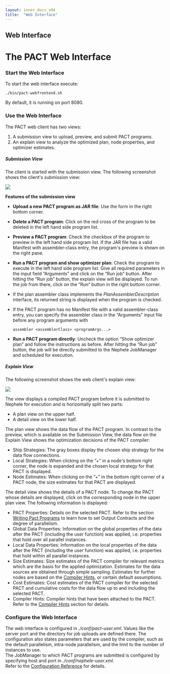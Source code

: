 ```yaml
---
layout: inner_docs_v04
title:  "Web Interface"
---
```


## Web Interface


The PACT Web Interface
======================

### Start the Web Interface

To start the web interface execute:

    ./bin/pact-webfrontend.sh

By default, it is running on port 8080.

### Use the Web Interface

The PACT web client has two views:

1.  A submission view to upload, preview, and submit PACT programs.
2.  An explain view to analyze the optimized plan, node properties, and
    optimizer estimates.

##### Submission View

The client is started with the submission view. The following screenshot
shows the client's submission view:

[![](media/wiki/pactwebclient_submit.png)](media/wiki/pactwebclient_submit.png "wiki:pactwebclient_submit.png")

**Features of the submission view**

-   **Upload a new PACT program as JAR file**: Use the form in the right
    bottom corner.
-   **Delete a PACT program**: Click on the red cross of the program to
    be deleted in the left hand side program list.
-   **Preview a PACT program**: Check the checkbox of the program to
    preview in the left hand side program list. If the JAR file has a
    valid Manifest with assembler-class entry, the program's preview is
    shown on the right pane.
-   **Run a PACT program and show optimizer plan**: Check the program to
    execute in the left hand side program list. Give all required
    parameters in the input field “Arguments” and click on the “Run job”
    button. After hitting the “Run job” button, the explain view will be
    displayed. To run the job from there, click on the “Run” button in
    the right bottom corner.
-   If the plan assembler class implements the
    *PlanAssemblerDescription* interface, its returned string is
    displayed when the program is checked.
-   If the PACT program has no Manifest file with a valid
    assembler-class entry, you can specify the assembler class in the
    “Arguments” input file before any program arguments with

        assembler <assemblerClass> <programArgs...>

-   **Run a PACT program directly**: Uncheck the option “Show optimizer
    plan” and follow the instructions as before. After hitting the “Run
    job” button, the job will be directly submitted to the Nephele
    JobManager and scheduled for execution.

##### Explain View

The following screenshot shows the web client's explain view:

[![](media/wiki/pactwebclient_explain.png)](media/wiki/pactwebclient_explain.png "wiki:pactwebclient_explain.png")

The view displays a compiled PACT program before it is submitted to
Nephele for execution and is horizontally split two parts:

-   A plan view on the upper half.
-   A detail view on the lower half.

The plan view shows the data flow of the PACT program. In contrast to
the preview, which is available on the Submission View, the data flow on
the Explain View shows the optimization decisions of the PACT compiler:

-   Ship Strategies: The gray boxes display the chosen ship strategy for
    the data flow connections.
-   Local Strategies: When clicking on the ”+” in a node's bottom right
    corner, the node is expanded and the chosen local strategy for that
    PACT is displayed.
-   Node Estimates: When clicking on the ”+” in the bottom right corner
    of a PACT node, the size estimates for that PACT are displayed.

The detail view shows the details of a PACT node. To change the PACT
whose details are displayed, click on the corresponding node in the
upper plan view. The following information is displayed:

-   PACT Properties: Details on the selected PACT. Refer to the section
    [Writing Pact
    Programs](writepactprogram.html "writepactprogram")
    to learn how to set Output Contracts and the degree of parallelism.
-   Global Data Properties: Information on the global properties of the
    data after the PACT (including the user function) was applied, i.e.
    properties that hold over all parallel instances.
-   Local Data Properties: Information on the local properties of the
    data after the PACT (including the user function) was applied, i.e.
    properties that hold within all parallel instances.
-   Size Estimates: Size estimates of the PACT compiler for relevant
    metrics which are the basis for the applied optimization. Estimates
    for the data sources are obtained through simple sampling. Estimates
    for further nodes are based on the [Compiler
    Hints](writepactprogram#compilerhints "writepactprogram"),
    or certain default assumptions.
-   Cost Estimates: Cost estimates of the PACT compiler for the selected
    PACT and cumulative costs for the data flow up to and including the
    selected PACT.
-   Compiler Hints: Compiler hints that have been attached to the PACT.
    Refer to the [Compiler
    Hints](writepactprogram#compilerhints "writepactprogram")
    section for details.

### Configure the Web Interface

The web interface is configured in *./conf/pact-user.xml*. Values like
the server port and the directory for job uploads are defined there. The
configuration also states parameters that are used by the compiler, such
as the default parallelism, intra-node parallelism, and the limit to the
number of instances to use.   
 The JobManager to which PACT programs are submitted is configured by
specifying host and port in *./conf/nephele-user.xml*.   
 Refer to the [Configuration
Reference](configreference.html "configreference")
for details.
